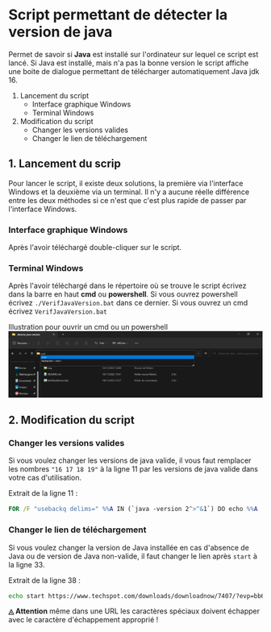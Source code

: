 # Script permettant de détecter la version de java
Permet de savoir si **Java** est installé sur l'ordinateur sur lequel ce script est lancé.
Si Java est installé, mais n'a pas la bonne version le script affiche une boite de dialogue permettant de télécharger automatiquement Java jdk 16.

1. Lancement du script
    * Interface graphique Windows
    * Terminal Windows
2. Modification du script
    * Changer les versions valides
    * Changer le lien de téléchargement
 

## 1. Lancement du scrip
Pour lancer le script, il existe deux solutions, la première via l'interface Windows et la deuxième via un terminal. Il n'y a aucune réelle différence entre les deux méthodes si ce n'est que c'est plus rapide de passer par l'interface Windows.

### Interface graphique Windows
Après l'avoir téléchargé double-cliquer sur le script.

### Terminal Windows
Après l'avoir téléchargé dans le répertoire où se trouve le script écrivez dans la barre en haut **cmd** ou **powershell**. Si vous ouvrez powershell écrivez `./VerifJavaVersion.bat` dans ce dernier. Si vous ouvrez un cmd écrivez `VerifJavaVersion.bat`

Illustration pour ouvrir un cmd ou un powershell
![](./img/cmd.png "Illustration pour ouvrir un cmd ou un powershell")


## 2. Modification du script
### Changer les versions valides
Si vous voulez changer les versions de java valide, il vous faut remplacer les nombres `"16 17 18 19"` à la ligne 11 par les versions de java valide dans votre cas d'utilisation.

Extrait de la ligne 11 :
```bat
FOR /F "usebackq delims=" %%A IN (`java -version 2^>^&1`) DO echo %%A | findstr /i "16 17 18 19" && (
```


### Changer le lien de téléchargement
Si vous voulez changer la version de Java installée en cas d'absence de Java ou de version de Java non-valide, il faut changer le lien après `start` à la ligne 33.

Extrait de la ligne 38 :
```bat
echo start https://www.techspot.com/downloads/downloadnow/7407/?evp=bb667956a140a1a0a56260d7df5d40bf^^^&file=9975 >> installationJava16.bat
```

**◬ Attention** même dans une URL les caractères spéciaux doivent échapper avec le caractère d'échappement approprié !
